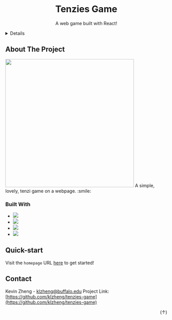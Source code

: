 
<a  name="readme-top"></a>



<!-- PROJECT LOGO -->

<br />
<div  align="center">
    <a  href="https://github.com/klzheng/tenzies-game"></a>
    <h1  align="center">Tenzies Game</h1>
    <p  align="center">A web game built with React!</p>
</div>



<!-- TABLE OF CONTENTS -->

<details>
    <ol>
        <li><a  href="#about-the-project">About The Project</a></li>
        <li><a  href="#built-with">Built With</a></li>
        <li><a  href="#quick-start">Quickstart</a></li>
        <li><a  href="#contact">Contact</a></li>
    </ol>
</details>

  

<!-- ABOUT THE PROJECT -->

## About The Project

<img src="https://i.postimg.cc/bNKz5Pmp/product.png" width="400">
A simple, lovely, tenzi game on a webpage. :smile:

<br />

### Built With

* <img  src="https://img.shields.io/badge/React-20232A?style=for-the-badge&logo=react&logoColor=61DAFB" />

* <img  src="https://img.shields.io/badge/JavaScript-F7DF1E?style=for-the-badge&logo=JavaScript&logoColor=white" />

* <img  src="https://img.shields.io/badge/CSS-239120?style=for-the-badge&logo=css3&logoColor=white" />

* <img  src="https://img.shields.io/badge/HTML-239120?style=for-the-badge&logo=html5&logoColor=white" />

  
  

<!-- GETTING STARTED -->
  
## Quick-start

Visit the `homepage` URL <a href="https://klzheng.github.io/tenzie-game">here</a> to get started! 

  
  
  

<!-- CONTACT -->

## Contact

Kevin Zheng - klzheng@buffalo.edu
Project Link: [https://github.com/klzheng/tenzies-game](https://github.com/klzheng/tenzies-game)

<p align="right">(<a href="#readme-top" style="text-decoration:none;">↑</a>)</p>